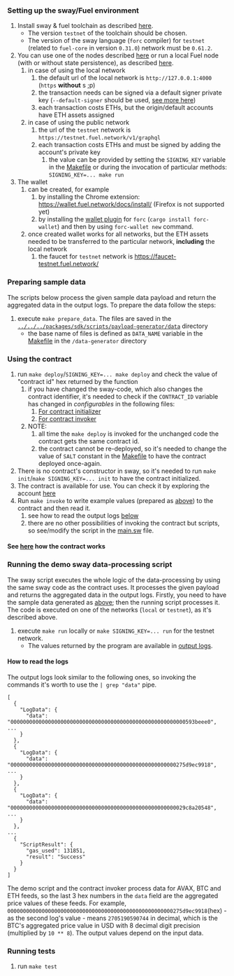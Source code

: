 ### Setting up the sway/Fuel environment

1. Install sway & fuel toolchain as
   described [here](https://docs.fuel.network/guides/installation).
    * The version `testnet` of the toolchain should be chosen.
    * The version of the sway language (`forc` compiler) for `testnet` (related to `fuel-core` in version `0.31.0`)
      network must be `0.61.2`.
1. You can use one of the nodes described [here](http://fuelbook.fuel.network/master/networks/networks.html) or
   run a local Fuel node (with or without state persistence), as
   described [here](https://docs.fuel.network/guides/running-a-node/running-a-testnet-node/#running-a-local-node).
    1) in case of using the local network
        1) the default url of the local network is `http://127.0.0.1:4000` (`https` __without__ s ;p)
        1) the transaction needs can be signed via a default signer private key (`--default-signer` should be
           used, [see more here](https://docs.fuel.network/docs/forc/plugins/forc_client/#other-useful-commands-of-forc-wallet))
        1) each transaction costs ETHs, but the origin/default accounts have ETH assets assigned
    1) in case of using the public network
        1) the url of the `testnet` network is `https://testnet.fuel.network/v1/graphql`
        1) each transaction costs ETHs and must be signed by adding the account's private key
            1) the value can be provided by setting the `SIGNING_KEY` variable in the [Makefile](./Makefile) or during
               the invocation of particular methods: `SIGNING_KEY=... make run`
1. The wallet
    1) can be created, for example
        1) by installing the Chrome extension: https://wallet.fuel.network/docs/install/ (Firefox is not supported yet)
        1) by installing the [wallet plugin](https://github.com/FuelLabs/forc-wallet)
           for `forc` (`cargo install forc-wallet`) and then by using `forc-wallet new` command.
    1) once created wallet works for all networks, but the ETH assets needed to be transferred to the particular
       network, __including__ the local network
        1) the faucet for `testnet` network is <https://faucet-testnet.fuel.network/>

### Preparing sample data

The scripts below process the given sample data payload and return the aggregated data in the output logs. To prepare
the data follow the steps:

1. execute `make prepare_data`. The files are saved in
   the [`../../../packages/sdk/scripts/payload-generator/data`](../../../packages/sdk/scripts/payload-generator/data)
   directory
    * the base name of files is defined as `DATA_NAME` variable in
      the [Makefile](../../sdk/scripts/payload-generator/Makefile) in the `/data-generator` directory

### Using the contract

1. run `make deploy`/`SIGNING_KEY=... make deploy` and check the value of "contract id" hex returned by the function
    1. if you have changed the sway-code, which also changes the contract identifier, it's needed to check
       if the `CONTRACT_ID` variable has changed in *configurables* in the following files:
        1. [For contract initializer](contract_initializer/src/main.sw)
        1. [For contract invoker](contract_invoker/src/main.sw)
    1. NOTE:
        1. all time the `make deploy` is invoked for the unchanged code the contract gets the same contract id.
        1. the contract cannot be re-deployed, so it's needed to change the value of `SALT`
           constant in the [Makefile](./Makefile) to have the contract deployed once-again.
1. There is no contract's constructor in sway, so it's needed to run `make init`/`make SIGNING_KEY=... init` to have the
   contract initialized.
1. The contract is available for use. You can check it by exploring the
   account [here](https://app.fuel.network)
1. Run `make invoke` to write example values (prepared as [above](#preparing-sample-data)) to the contract and then read
   it.
    1. see how to read the output logs [below](#how-to-read-the-logs)
    1. there are no other possibilities of invoking the contract but scripts, so see/modify the script in
       the [main.sw](contract_invoker/src/main.sw) file.

#### See [here](contract/README.md) how the contract works

### Running the demo sway data-processing script

The sway script executes the whole logic of the data-processing by using the same sway code as the contract uses.
It processes the given payload and returns the aggregated data in the output logs.
Firstly, you need to have the sample data generated as [above](#preparing-sample-data);
then the running script processes it.
The code is executed on one of the networks (`local` or `testnet`), as it's described above.

1. execute `make run` locally or `make SIGNING_KEY=... run` for the testnet network.
    * The values returned by the program are available in [output logs](#how-to-read-the-logs).

#### How to read the logs

The output logs look similar to the following ones, so invoking the commands it's worth to use the `| grep "data"` pipe.

```
[
  {
    "LogData": {
      "data": "00000000000000000000000000000000000000000000000000000000593beee0",
...
    }
  },
  {
    "LogData": {
      "data": "00000000000000000000000000000000000000000000000000000275d9ec9918",
...
    }
  },
  {
    "LogData": {
      "data": "00000000000000000000000000000000000000000000000000000029c8a20548",
...
    }
  },
...
  {
    "ScriptResult": {
      "gas_used": 131851,
      "result": "Success"
    }
  }
]
```

The demo script and the contract invoker process data for AVAX, BTC and ETH feeds, so the last 3 hex numbers in
the `data` field are the
aggregated price values of these feeds. For example,
`00000000000000000000000000000000000000000000000000000275d9ec9918`(hex) - as the second log's value -
means `2705190590744` in decimal, which is the BTC's aggregated price value in USD with 8 decimal digit precision
(multiplied by `10 ** 8`). The output values depend on the input data.

### Running tests

1. run `make test`
